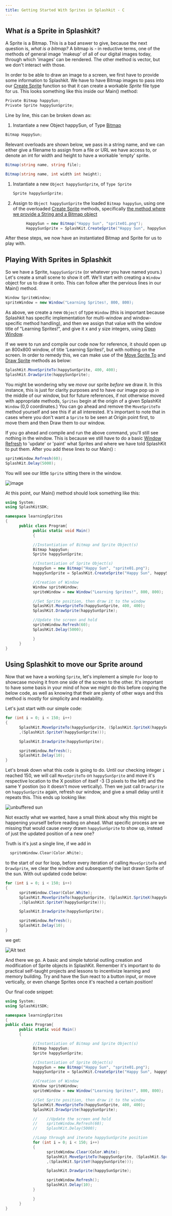 ```yaml
---
title: Getting Started With Sprites in Splashkit - C
---
```


## What _is_ a Sprite in Splashkit?

A Sprite is a Bitmap. This is a bad answer to give, because the next question is, _what is a
bitmap?_ A bitmap is - in reductive terms, one of the methods of general image 'makeup' of all of
our digital images today, through which 'images' can be rendered. The other method is vector, but we
don't interact with those.

In order to be able to draw an image to a screen, we first have to provide some information to
Splashkit. We have to have Bitmap images to pass into our
[Create Sprite](https://splashkit.io/api/sprites/#create-sprite) function so that it can create a
workable _Sprite_ file type for us. This looks something like this inside our Main() method:

```csharp
Private Bitmap happySun;
Private Sprite happySunSprite;
```

Line by line, this can be broken down as:

1. Instantiate a new Object happySun, of Type [Bitmap](https://splashkit.io/api/types/#bitmap)

```csharp
Bitmap HappySun;
```

Relevant overloads are shown below, we pass in a string name, and we can either give a filename to
assign from a file or URL we have access to, or denote an int for width and height to have a
workable 'empty' sprite.

```csharp
Bitmap(string name, string file);
```

```csharp
Bitmap(string name, int width int height);
```

1. Instantiate a new `Object happySunSprite`, of `Type Sprite`

   ```csharp
   Sprite happySunSprite;
   ```

1. Assign to `Object happySunSprite` the loaded `Bitmap happySun`, using one of the overloaded
   [Create Sprite](https://splashkit.io/api/sprites/#create-sprite) methods, specifically
   [the method where we provide a String and a Bitmap object](https://splashkit.io/api/sprites/#create-sprite-named)

```csharp
         HappySun = new Bitmap("Happy Sun", "sprite01.png");
         HappySunSprite = SplashKit.CreateSprite("Happy Sun", happySun);
```

After these steps, we now have an instantiated Bitmap and Sprite for us to play with.

## Playing With Sprites in Splashkit

So we have a Sprite, `happySunSprite` (or whatever you have named yours.) Let's create a small scene
to show it off. We'll start with creating a `Window` object for us to draw it onto. This can follow
after the pervious lines in our Main() method.

```csharp
Window SpriteWindow;
spriteWindow = new Window("Learning Sprites!, 800, 800);
```

As above, we create a new `Object` of type `Window` (this is important because Splashkit has
specific implementation for multi-window and window-specific method handling), and then we assign
that value with the window title of "Learning Sprites!", and give it x and y size integers, using
[Open Window](https://splashkit.io/api/windows/#open-window).

If we were to run and compile our code now for reference, it should open up an 800x800 window, of
title 'Learning Sprites!', but with nothing on the screen. In order to remedy this, we can make use
of the [Move Sprite To](https://splashkit.io/api/sprites/#move-sprite-to) and
[Draw Sprite](https://splashkit.io/api/sprites/#group-draw-sprite) methods as below:

```csharp
SplashKit.MoveSpriteTo(happySunSprite, 400, 400);
SplashKit.DrawSprite(happySunSprite);
```

You might be wondering why we _move_ our sprite _before_ we draw it. In this instance, this is just
for clarity purposes and to have our image pop up in the middle of our window, but for future
references, if not otherwise moved with appropriate methods, `Sprites` begin at the origin of a
given SplashKit `Window` (0,0 coordinates.) You can go ahead and remove the `MoveSpriteTo` method
yourself and see this if at all interested. It's important to note that in cases where you don't
want a `Sprite` to be seen at Origin point first, to move them and then Draw them to our window.

If you go ahead and compile and run the above command, you'll still see nothing in the window. This
is because we still have to do a basic
[Window Refresh](https://splashkit.io/api/windows/#refresh-window) to 'update' or 'paint' what
Sprites and where we have told SplashKit to put them. After you add these lines to our Main() :

```csharp
spriteWindow.Refresh(60);
SplashKit.Delay(5000);
```

You will see our little `Sprite` sitting there in the window.

![image](/image.png)

At this point, our Main() method should look something like this:

```csharp
using System;
using SplashKitSDK;

namespace learningSprites
{
      public class Program{
            public static void Main()
            {

            //Instantiation of Bitmap and Sprite Object(s)
            Bitmap happySun;
            Sprite happySunSprite;

            //Instantiation of Sprite Object(s)
            happySun = new Bitmap("Happy Sun", "sprite01.png");
            happySunSprite = SplashKit.CreateSprite("Happy Sun", happySun);

            //Creation of Window
            Window spriteWindow;
            spriteWindow = new Window("Learning Sprites!", 800, 800);

            //Set Sprite position, then draw it to the window
            SplashKit.MoveSpriteTo(happySunSprite, 400, 400);
            SplashKit.DrawSprite(happySunSprite);

            //Update the screen and hold
            spriteWindow.Refresh(60);
            SplashKit.Delay(5000);

            }
      }
}
```

## Using Splashkit to move our Sprite around

Now that we have a working `Sprite`, let's implement a simple `For` loop to showcase moving it from
one side of the screen to the other. It's important to have some basis in your mind of how we might
do this before copying the below code, as well as knowing that their are plenty of other ways and
this method is mostly for simplicity and readability.

Let's just start with our simple code:

```csharp
for (int i = 0; i < 150; i++)
{
      SplashKit.MoveSpriteTo(happySunSprite, (SplashKit.SpriteX(happySunSprite) - 3)
      ,(SplashKit.SpriteY(happySunSprite)));

      SplashKit.DrawSprite(happySunSprite);

      spriteWindow.Refresh();
      SplashKit.Delay(10);
}
```

Let's break down what this code is going to do. Until our checking integer `i` reached 150, we will
call `MoveSpriteTo` on `happySunSprite` and move it's respective location to the X position of
itself -3 (3 pixels to the left) and the same Y postion (so it doesn't move vertically). Then we
just call `DrawSprite` on `happySunSprite` again, refresh our window, and give a small delay until
it repeats this. This ends up looking like:

![unbuffered sun](/image2.png)

Not exactly what we wanted, have a small think about why this might be happening yourself before
reading on ahead. What specific process are we missing that would cause _every_ drawn
`happySunSprite` to show up, instead of just the updated position of a new one?

Truth is it's just a single line, if we add in

```c
  spriteWindow.Clear(Color.White);
```

to the start of our for loop, before every iteration of calling `MoveSpriteTo` and `DrawSprite`, we
clear the window and subsequently the last drawn Sprite of the sun. With out updated code below:

```csharp
for (int i = 0; i < 150; i++)
{
      spriteWindow.Clear(Color.White);
      SplashKit.MoveSpriteTo(happySunSprite, (SplashKit.SpriteX(happySunSprite) - 3)
      ,(SplashKit.SpriteY(happySunSprite)));

      SplashKit.DrawSprite(happySunSprite);

      spriteWindow.Refresh();
      SplashKit.Delay(10);
}
```

we get:

![Alt text](/movingsun.gif)

And there we go. A basic and simple tutorial outling creation and modification of Sprite objects in
SplashKit. Remember it's important to do practical self-taught projects and lessons to incentivize
learning and memory building. Try and have the Sun react to a button input, or move vertically, or
even change Sprites once it's reached a certain position!

Our final code snippet:

```csharp
using System;
using SplashKitSDK;

namespace learningSprites
{
public class Program{
      public static void Main()
      {

            //Instantiation of Bitmap and Sprite Object(s)
            Bitmap happySun;
            Sprite happySunSprite;

            //Instantiation of Sprite Object(s)
            happySun = new Bitmap("Happy Sun", "sprite01.png");
            happySunSprite = SplashKit.CreateSprite("Happy Sun", happySun);

            //Creation of Window
            Window spriteWindow;
            spriteWindow = new Window("Learning Sprites!", 800, 800);

            //Set Sprite position, then draw it to the window
            SplashKit.MoveSpriteTo(happySunSprite, 400, 400);
            SplashKit.DrawSprite(happySunSprite);

            //    //Update the screen and hold
            //    spriteWindow.Refresh(60);
            //    SplashKit.Delay(5000);

            //Loop through and iterate happySunSprite position
            for (int i = 0; i < 150; i++)
            {
                  spriteWindow.Clear(Color.White);
                  SplashKit.MoveSpriteTo(happySunSprite, (SplashKit.SpriteX(happySunSprite) - 3)
                  ,(SplashKit.SpriteY(happySunSprite)));

                  SplashKit.DrawSprite(happySunSprite);

                  spriteWindow.Refresh();
                  SplashKit.Delay(10);
            }

            }
      }
}
```
